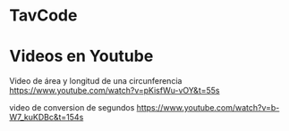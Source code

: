 # TavCode
# Videos en Youtube

Video de área y longitud de una circunferencia
https://www.youtube.com/watch?v=pKisfWu-vOY&t=55s

video de conversion de segundos
https://www.youtube.com/watch?v=b-W7_kuKDBc&t=154s

